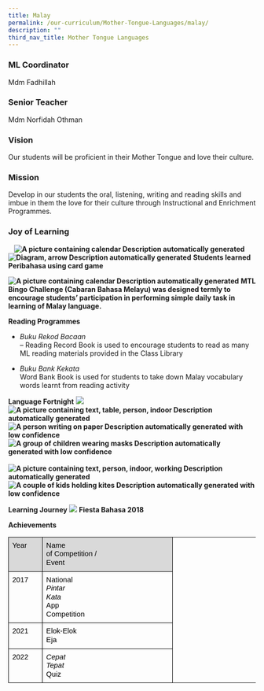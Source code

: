 ```yaml
---
title: Malay
permalink: /our-curriculum/Mother-Tongue-Languages/malay/
description: ""
third_nav_title: Mother Tongue Languages
---
```

### ML Coordinator

Mdm Fadhillah

### Senior Teacher ###

Mdm Norfidah Othman

### Vision

Our students will be proficient in their Mother Tongue and love their culture.

### Mission

Develop in our students the oral, listening, writing and reading skills and imbue in them the love for their culture through Instructional and Enrichment Programmes.

### Joy of Learning ###
    **![A picture containing calendar
Description automatically generated](https://lh5.googleusercontent.com/cUx5zZzSDvBPUrT_eWxXtbBGelS59KD1sENDZqMFSUFGdUoLQclNk8RJpUGmou3zBUbNBkF1xZrJMiHFSPRucI8JjodbX-DxxU-PYo4Vuv8PmR8rRSQ0MtvTb-PajHRiXyGVaDp8kqf33k2TBiXLSsg3iZcsTCzC5awYgxC5WW4ihjGkbadsl2PAQjmMU-IbBZfmVFV4vw)   ![Diagram, arrow
Description automatically generated](https://lh3.googleusercontent.com/p8ea62ILzwk86OQNe0ipodAkPev1S8QTDDBARhArRfGMt3SA8Zk6pS4jNdOuiZXwlMeiLseXRXiS1zJfCs-_t1uc2qqFClxApZrxJN6NG7tq6c_t-rSd_GEjtVj9Jc582c6ZzjJUsfan8eSkolsQUIMViK6uQfepxxw1WYGl8uZ47XG3E7PT1DNshNLvHJcCD376KR8KYg)**
**Students learned Peribahasa using card game**

**![A picture containing calendar
Description automatically generated](https://lh4.googleusercontent.com/yuz9knR0MbT6ggceqKPuxI4ipwCFKalb-uI3u1RGdxIaEVLdUL0-vpU0tp3dgmJRAmeEpK0S7YmeV3z8C9NRY8jo4nVcOhbZ-9gMY-7Jklf5xAATgJ28pWxmypLTad4vcBxkY54K10_yNBpCx4SxWCaLevamNgQ9V8ppejYQaLIfEQSHfK0mbe7ZgeOw_ilFwS_zD8wN-g)**
**MTL Bingo Challenge (Cabaran Bahasa Melayu) was designed termly to encourage students’ participation in performing simple daily task in learning of Malay language.**

**Reading Programmes**

* *Buku Rekod Bacaan*  <br>
– Reading Record Book is used to encourage students to read as many ML reading materials provided in the Class Library

* *Buku Bank Kekata* <br>
Word Bank Book is used for students to take down Malay vocabulary words learnt from reading activity

  

**Language Fortnight**
**![](https://lh4.googleusercontent.com/EU1-2D7vWUOmDsVasOai_i_9fBULvBV6O_4nYo4mIIhjbETHI16fBmGWaauWG8uIm7kDCHnZZHvhEdesAoz8T2iDRaoLhtma00P3d2SoimQ1q07JWHUPGnspUHW0x0Cs2RMHmObHI7q2bzQzOWhbDr2AXdEYmGZ6FqfCakYj5zGWsRyuUKSREA6_D9hVvirK4Md4gBlJkw)![A picture containing text, table, person, indoor
Description automatically generated](https://lh3.googleusercontent.com/ciLE7snOeV7U0WEeIvmszfsHEwe5k0yKylBLhq5vghUkYIEYOnLhd2ncGpz2ewmHP3nB8qPM31BrnBscyX0f55SyCL2u4TQIvdDdalNa2xC63BGru0FSdrjD3JBofxr9_EOyAIpVtxMuFuZIS3pBn35za_beZ4sXpB3DmViaHgSrhQH3dG81zLXGuuc6gf6qqbF9GNQZ7Q)![A person writing on paper
Description automatically generated with low confidence](https://lh3.googleusercontent.com/N5kVxkPF1u-LhUgnmu2_tZnX7Onh_M6ISjDvkPSMo_T-Cdbyhx2z26ZAkaYWsI3XLTl-_ILuEGYzocxQmG4sRiV9BRpsguvwvIM2yp84PeMLmcJo8PSWkW46lx0TVh18XqM0sj8qNsGDoGdeiSWs9UwURm4dEg9KXKZBG92pIZtdfWS5IGv0v8gfGhc-a-P7EAAd-Iw7eA)![A group of children wearing masks
Description automatically generated with low confidence](https://lh4.googleusercontent.com/rkW21YOy2jiz_zmiOB_w7XmHIjrypv3AUQpdRn7j2DGYPTz848AuReOJDLE9OMV4pdoW-Zl7gPt5Ohl4myJ8suAP8PG7N0OJDNKwbt3xSRSEA66hKD7k4WTV9losaKa-wv7_5KNeMaPqjcU7iLOs5ravEsLky_tyaguZLovTSyrouBfz-MeoqaWv6vOwFIiEQtGVPcYvAA)     ![A picture containing text, person, indoor, working
Description automatically generated](https://lh5.googleusercontent.com/8RlCixVdbDF-YzkseEfVmFMr-ZHw2zbebkOMjN10VtoKlCu3WqZ3GysCd47-4z1wLzWbqfiUyryKf9DonRaqbYwtKj4Axq-Uc8XI8cvJoS8ZuTmNVaf4aIPNLqKfamIZkqF0GpNc3nBmmvvOXMciukzwRO-ytaa2X58h_qxKSFVounDPzKJhYV_fj88Yu_0xwZx0iYNFyA)![A couple of kids holding kites
Description automatically generated with low confidence](https://lh3.googleusercontent.com/Mh01Y82mn6ZjgaG3c_3YRpvNoNdMv5qrZb8GKw4MJ4hiQlwsVM6CacM6Y9Ky7HlKoFRLoQYqpP4i-uvWvUGsWh_5ytD0gSEDZ6liR1kYht1Vmy0aEwdjGaH0LQYX6qivxpa5wHF_D9K2e26mOz0flVJ8fblI_wAHoRj5uGeISrV8HHmq0oR-4Cdl6S6LNBFNtaMH1HfFmg)**
 
**Learning Journey**
![](https://lh4.googleusercontent.com/nT44Uqenw1Sex8MtXUnnyKCpKDd312royHHQ_tfDZ8Qc1M6DaOlcUPuidQyie2aU4PFHEj3K-LKpxBw1anvgVIuNAeL17k9Y4vd8gpxBHJ2qZZTq9uRFTGsr3-KLRLQflnPifD1Udu5eOeit6Buj_ucZDsMKU0BAznESX97wytvIjdWk6zWZHJYy9jZoBuFIRd9BCyLWBw)
**Fiesta Bahasa 2018**                  


  

**Achievements**

**<table style="border:none;border-collapse:collapse;"><colgroup><col width="78"><col width="336"><col width="240"></colgroup><tbody><tr style="height:0pt"><td style="border-left:solid #000000 0.5pt;border-right:solid #000000 0.5pt;border-bottom:solid #000000 0.5pt;border-top:solid #000000 0.5pt;vertical-align:top;background-color:#d9d9d9;padding:0pt 5.4pt 0pt 5.4pt;overflow:hidden;overflow-wrap:break-word;"><p dir="ltr" style="line-height:1.2;margin-top:6pt;margin-bottom:6pt;"><span style="font-size:11pt;font-family:Arial;color:#000000;background-color:transparent;font-weight:400;font-style:normal;font-variant:normal;text-decoration:none;vertical-align:baseline;white-space:pre;white-space:pre-wrap;">Year</span></p></td><td style="border-left:solid #000000 0.5pt;border-right:solid #000000 0.5pt;border-bottom:solid #000000 0.5pt;border-top:solid #000000 0.5pt;vertical-align:top;background-color:#d9d9d9;padding:0pt 5.4pt 0pt 5.4pt;overflow:hidden;overflow-wrap:break-word;"><p dir="ltr" style="line-height:1.2;margin-top:6pt;margin-bottom:6pt;"><span style="font-size:11pt;font-family:Arial;color:#000000;background-color:transparent;font-weight:400;font-style:normal;font-variant:normal;text-decoration:none;vertical-align:baseline;white-space:pre;white-space:pre-wrap;">Name of Competition / Event</span></p></td></tr><tr style="height:0pt"><td style="border-left:solid #000000 0.5pt;border-right:solid #000000 0.5pt;border-bottom:solid #000000 0.5pt;border-top:solid #000000 0.5pt;vertical-align:top;padding:0pt 5.4pt 0pt 5.4pt;overflow:hidden;overflow-wrap:break-word;"><p dir="ltr" style="line-height:1.2;margin-top:6pt;margin-bottom:6pt;"><span style="font-size:11pt;font-family:Arial;color:#000000;background-color:transparent;font-weight:400;font-style:normal;font-variant:normal;text-decoration:none;vertical-align:baseline;white-space:pre;white-space:pre-wrap;">2017</span></p></td><td style="border-left:solid #000000 0.5pt;border-right:solid #000000 0.5pt;border-bottom:solid #000000 0.5pt;border-top:solid #000000 0.5pt;vertical-align:top;padding:0pt 5.4pt 0pt 5.4pt;overflow:hidden;overflow-wrap:break-word;"><p dir="ltr" style="line-height:1.2;margin-top:6pt;margin-bottom:6pt;"><span style="font-size:11pt;font-family:Arial;color:#000000;background-color:transparent;font-weight:400;font-style:normal;font-variant:normal;text-decoration:none;vertical-align:baseline;white-space:pre;white-space:pre-wrap;">National </span><span style="font-size:11pt;font-family:Arial;color:#000000;background-color:transparent;font-weight:400;font-style:italic;font-variant:normal;text-decoration:none;vertical-align:baseline;white-space:pre;white-space:pre-wrap;">Pintar Kata</span><span style="font-size:11pt;font-family:Arial;color:#000000;background-color:transparent;font-weight:400;font-style:normal;font-variant:normal;text-decoration:none;vertical-align:baseline;white-space:pre;white-space:pre-wrap;"> App Competition</span></p></td></tr><tr style="height:0pt"><td style="border-left:solid #000000 0.5pt;border-right:solid #000000 0.5pt;border-bottom:solid #000000 0.5pt;border-top:solid #000000 0.5pt;vertical-align:top;padding:0pt 5.4pt 0pt 5.4pt;overflow:hidden;overflow-wrap:break-word;"><p dir="ltr" style="line-height:1.2;margin-top:6pt;margin-bottom:6pt;"><span style="font-size:11pt;font-family:Arial;color:#000000;background-color:transparent;font-weight:400;font-style:normal;font-variant:normal;text-decoration:none;vertical-align:baseline;white-space:pre;white-space:pre-wrap;">2021</span></p></td><td style="border-left:solid #000000 0.5pt;border-right:solid #000000 0.5pt;border-bottom:solid #000000 0.5pt;border-top:solid #000000 0.5pt;vertical-align:top;padding:0pt 5.4pt 0pt 5.4pt;overflow:hidden;overflow-wrap:break-word;"><p dir="ltr" style="line-height:1.2;margin-top:6pt;margin-bottom:6pt;"><span style="font-size:11pt;font-family:Arial;color:#000000;background-color:transparent;font-weight:400;font-style:normal;font-variant:normal;text-decoration:none;vertical-align:baseline;white-space:pre;white-space:pre-wrap;">Elok-Elok Eja</span></p></td></tr><tr style="height:0pt"><td style="border-left:solid #000000 0.5pt;border-right:solid #000000 0.5pt;border-bottom:solid #000000 0.5pt;border-top:solid #000000 0.5pt;vertical-align:top;padding:0pt 5.4pt 0pt 5.4pt;overflow:hidden;overflow-wrap:break-word;"><p dir="ltr" style="line-height:1.2;margin-top:6pt;margin-bottom:6pt;"><span style="font-size:11pt;font-family:Arial;color:#000000;background-color:transparent;font-weight:400;font-style:normal;font-variant:normal;text-decoration:none;vertical-align:baseline;white-space:pre;white-space:pre-wrap;">2022</span></p></td><td style="border-left:solid #000000 0.5pt;border-right:solid #000000 0.5pt;border-bottom:solid #000000 0.5pt;border-top:solid #000000 0.5pt;vertical-align:top;padding:0pt 5.4pt 0pt 5.4pt;overflow:hidden;overflow-wrap:break-word;"><p dir="ltr" style="line-height:1.2;margin-top:6pt;margin-bottom:6pt;"><span style="font-size:11pt;font-family:Arial;color:#000000;background-color:transparent;font-weight:400;font-style:italic;font-variant:normal;text-decoration:none;vertical-align:baseline;white-space:pre;white-space:pre-wrap;">Cepat Tepat </span><span style="font-size:11pt;font-family:Arial;color:#000000;background-color:transparent;font-weight:400;font-style:normal;font-variant:normal;text-decoration:none;vertical-align:baseline;white-space:pre;white-space:pre-wrap;">Quiz&nbsp;</span></p></td></tr></tbody></table>**